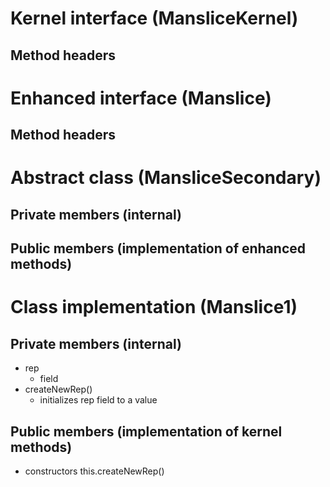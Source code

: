 # Kernel interface (MansliceKernel)

## Method headers

# Enhanced interface (Manslice)

## Method headers

# Abstract class (MansliceSecondary)

## Private members (internal)

## Public members (implementation of enhanced methods)

# Class implementation (Manslice1)

## Private members (internal)

- rep
    - field
- createNewRep()
    - initializes rep field to a value

## Public members (implementation of kernel methods)

- constructors
    this.createNewRep()

